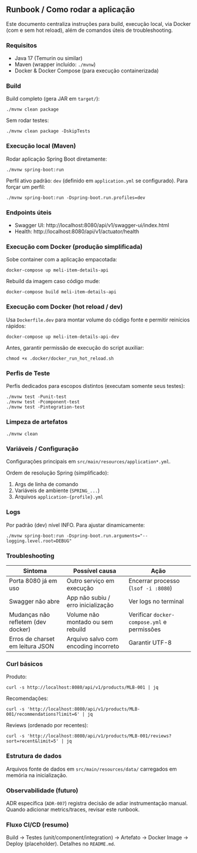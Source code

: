 ## Runbook / Como rodar a aplicação

Este documento centraliza instruções para build, execução local, via Docker (com e sem hot reload), além de comandos úteis de troubleshooting.

### Requisitos
- Java 17 (Temurin ou similar)
- Maven (wrapper incluído: `./mvnw`)
- Docker & Docker Compose (para execução containerizada)

### Build
Build completo (gera JAR em `target/`):
```
./mvnw clean package
```

Sem rodar testes:
```
./mvnw clean package -DskipTests
```

### Execução local (Maven)
Rodar aplicação Spring Boot diretamente:
```
./mvnw spring-boot:run
```

Perfil ativo padrão: `dev` (definido em `application.yml` se configurado). Para forçar um perfil:
```
./mvnw spring-boot:run -Dspring-boot.run.profiles=dev
```

### Endpoints úteis
- Swagger UI: http://localhost:8080/api/v1/swagger-ui/index.html
- Health: http://localhost:8080/api/v1/actuator/health

### Execução com Docker (produção simplificada)
Sobe container com a aplicação empacotada:
```
docker-compose up meli-item-details-api
```

Rebuild da imagem caso código mude:
```
docker-compose build meli-item-details-api
```

### Execução com Docker (hot reload / dev)
Usa `Dockerfile.dev` para montar volume do código fonte e permitir reinícios rápidos:
```
docker-compose up meli-item-details-api-dev
```

Antes, garantir permissão de execução do script auxiliar:
```
chmod +x .docker/docker_run_hot_reload.sh
```

### Perfis de Teste
Perfis dedicados para escopos distintos (executam somente seus testes):
```
./mvnw test -Punit-test
./mvnw test -Pcomponent-test
./mvnw test -Pintegration-test
```

### Limpeza de artefatos
```
./mvnw clean
```

### Variáveis / Configuração
Configurações principais em `src/main/resources/application*.yml`.

Ordem de resolução Spring (simplificado):
1. Args de linha de comando
2. Variáveis de ambiente (`SPRING_...`)
3. Arquivos `application-{profile}.yml`

### Logs
Por padrão (dev) nível INFO. Para ajustar dinamicamente:
```
./mvnw spring-boot:run -Dspring-boot.run.arguments="--logging.level.root=DEBUG"
```

### Troubleshooting
| Sintoma | Possível causa | Ação |
|---------|----------------|------|
| Porta 8080 já em uso | Outro serviço em execução | Encerrar processo (`lsof -i :8080`) |
| Swagger não abre | App não subiu / erro inicialização | Ver logs no terminal |
| Mudanças não refletem (dev docker) | Volume não montado ou sem rebuild | Verificar `docker-compose.yml` e permissões |
| Erros de charset em leitura JSON | Arquivo salvo com encoding incorreto | Garantir UTF-8 |

### Curl básicos
Produto:
```
curl -s http://localhost:8080/api/v1/products/MLB-001 | jq
```

Recomendações:
```
curl -s 'http://localhost:8080/api/v1/products/MLB-001/recommendations?limit=6' | jq
```

Reviews (ordenado por recentes):
```
curl -s 'http://localhost:8080/api/v1/products/MLB-001/reviews?sort=recent&limit=5' | jq
```

### Estrutura de dados
Arquivos fonte de dados em `src/main/resources/data/` carregados em memória na inicialização.


### Observabilidade (futuro)
ADR específica (`ADR-007`) registra decisão de adiar instrumentação manual. Quando adicionar metrics/traces, revisar este runbook.

### Fluxo CI/CD (resumo)
Build → Testes (unit/component/integration) → Artefato → Docker Image → Deploy (placeholder). Detalhes no `README.md`.


